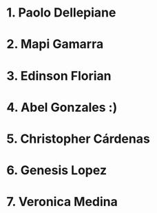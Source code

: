 # 1. Paolo Dellepiane
# 2. Mapi Gamarra
# 3. Edinson Florian
# 4. Abel Gonzales :)
# 5. Christopher Cárdenas
# 6. Genesis Lopez
# 7. Veronica Medina
